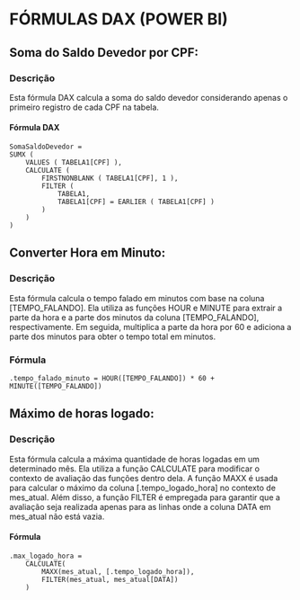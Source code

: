 # FÓRMULAS DAX (POWER BI)

## Soma do Saldo Devedor por CPF:

### Descrição
Esta fórmula DAX calcula a soma do saldo devedor considerando apenas o primeiro registro de cada CPF na tabela.

#### Fórmula DAX

```DAX
SomaSaldoDevedor = 
SUMX (
    VALUES ( TABELA1[CPF] ),
    CALCULATE (
        FIRSTNONBLANK ( TABELA1[CPF], 1 ),
        FILTER (
            TABELA1,
            TABELA1[CPF] = EARLIER ( TABELA1[CPF] )
        )
    )
)
```

## Converter Hora em Minuto:

### Descrição
Esta fórmula calcula o tempo falado em minutos com base na coluna [TEMPO_FALANDO]. Ela utiliza as funções HOUR e MINUTE para extrair a parte da hora e a parte dos minutos da coluna [TEMPO_FALANDO], respectivamente. Em seguida, multiplica a parte da hora por 60 e adiciona a parte dos minutos para obter o tempo total em minutos.

### Fórmula

```DAX
.tempo_falado_minuto = HOUR([TEMPO_FALANDO]) * 60 + MINUTE([TEMPO_FALANDO])
```

## Máximo de horas logado:

### Descrição
Esta fórmula calcula a máxima quantidade de horas logadas em um determinado mês. Ela utiliza a função CALCULATE para modificar o contexto de avaliação das funções dentro dela. A função MAXX é usada para calcular o máximo da coluna [.tempo_logado_hora] no contexto de mes_atual. Além disso, a função FILTER é empregada para garantir que a avaliação seja realizada apenas para as linhas onde a coluna DATA em mes_atual não está vazia.

#### Fórmula

```DAX
.max_logado_hora = 
    CALCULATE(
        MAXX(mes_atual, [.tempo_logado_hora]),
        FILTER(mes_atual, mes_atual[DATA])
    )
```
